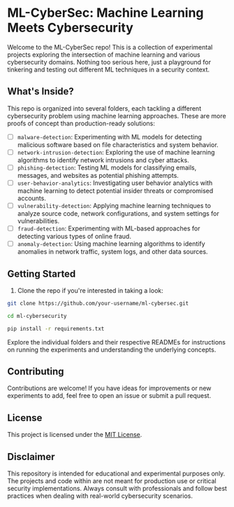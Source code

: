 # ML-CyberSec: Machine Learning Meets Cybersecurity

Welcome to the ML-CyberSec repo! This is a collection of experimental projects exploring the intersection of machine learning and various cybersecurity domains. Nothing too serious here, just a playground for tinkering and testing out different ML techniques in a security context.

## What's Inside?

This repo is organized into several folders, each tackling a different cybersecurity problem using machine learning approaches. These are more proofs of concept than production-ready solutions:

- [ ] `malware-detection`: Experimenting with ML models for detecting malicious software based on file characteristics and system behavior.
- [ ] `network-intrusion-detection`: Exploring the use of machine learning algorithms to identify network intrusions and cyber attacks.
- [ ] `phishing-detection`: Testing ML models for classifying emails, messages, and websites as potential phishing attempts.
- [ ] `user-behavior-analytics`: Investigating user behavior analytics with machine learning to detect potential insider threats or compromised accounts.
- [ ] `vulnerability-detection`: Applying machine learning techniques to analyze source code, network configurations, and system settings for vulnerabilities.
- [ ] `fraud-detection`: Experimenting with ML-based approaches for detecting various types of online fraud.
- [ ] `anomaly-detection`: Using machine learning algorithms to identify anomalies in network traffic, system logs, and other data sources.

## Getting Started

1. Clone the repo if you're interested in taking a look:

```sh
git clone https://github.com/your-username/ml-cybersec.git

cd ml-cybersecurity

pip install -r requirements.txt
```
Explore the individual folders and their respective READMEs for instructions on running the experiments and understanding the underlying concepts.

## Contributing

Contributions are welcome! If you have ideas for improvements or new experiments to add, feel free to open an issue or submit a pull request.

## License

This project is licensed under the [MIT License](LICENSE).

## Disclaimer

This repository is intended for educational and experimental purposes only. The projects and code within are not meant for production use or critical security implementations. Always consult with professionals and follow best practices when dealing with real-world cybersecurity scenarios.